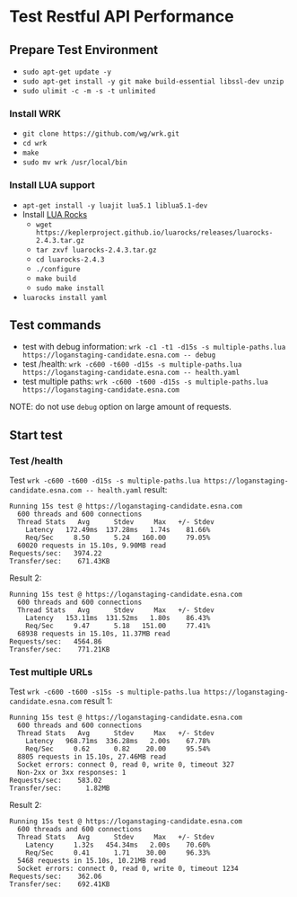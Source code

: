 # Test Restful API Performance

## Prepare Test Environment

- `sudo apt-get update -y`
- `sudo apt-get install -y git make build-essential libssl-dev unzip`
- `sudo ulimit -c -m -s -t unlimited`

### Install WRK

- `git clone https://github.com/wg/wrk.git`
- `cd wrk`
- `make`
- `sudo mv wrk /usr/local/bin`

### Install LUA support

- `apt-get install -y luajit lua5.1 liblua5.1-dev`
- Install [LUA Rocks](https://github.com/luarocks/luarocks/wiki/Download)
  - `wget https://keplerproject.github.io/luarocks/releases/luarocks-2.4.3.tar.gz`
  - `tar zxvf luarocks-2.4.3.tar.gz`
  - `cd luarocks-2.4.3`
  - `./configure`
  - `make build`
  - `sudo make install`
- `luarocks install yaml`

## Test commands

- test with debug information: `wrk -c1 -t1 -d15s -s multiple-paths.lua https://loganstaging-candidate.esna.com -- debug`
- test /health: `wrk -c600 -t600 -d15s -s multiple-paths.lua https://loganstaging-candidate.esna.com -- health.yaml`
- test multiple paths: `wrk -c600 -t600 -d15s -s multiple-paths.lua https://loganstaging-candidate.esna.com`

NOTE: do not use `debug` option on large amount of requests.

## Start test

### Test /health

Test `wrk -c600 -t600 -d15s -s multiple-paths.lua https://loganstaging-candidate.esna.com -- health.yaml` result:

```
Running 15s test @ https://loganstaging-candidate.esna.com
  600 threads and 600 connections
  Thread Stats   Avg      Stdev     Max   +/- Stdev
    Latency   172.49ms  137.28ms   1.74s    81.66%
    Req/Sec     8.50      5.24   160.00     79.05%
  60020 requests in 15.10s, 9.90MB read
Requests/sec:   3974.22
Transfer/sec:    671.43KB
```

Result 2:

```
Running 15s test @ https://loganstaging-candidate.esna.com
  600 threads and 600 connections
  Thread Stats   Avg      Stdev     Max   +/- Stdev
    Latency   153.11ms  131.52ms   1.80s    86.43%
    Req/Sec     9.47      5.18   151.00     77.41%
  68938 requests in 15.10s, 11.37MB read
Requests/sec:   4564.86
Transfer/sec:    771.21KB
```

### Test multiple URLs

Test `wrk -c600 -t600 -s15s -s multiple-paths.lua https://loganstaging-candidate.esna.com` result 1:

```
Running 15s test @ https://loganstaging-candidate.esna.com
  600 threads and 600 connections
  Thread Stats   Avg      Stdev     Max   +/- Stdev
    Latency   968.71ms  336.28ms   2.00s    67.78%
    Req/Sec     0.62      0.82    20.00     95.54%
  8805 requests in 15.10s, 27.46MB read
  Socket errors: connect 0, read 0, write 0, timeout 327
  Non-2xx or 3xx responses: 1
Requests/sec:    583.02
Transfer/sec:      1.82MB
```

Result 2:

```
Running 15s test @ https://loganstaging-candidate.esna.com
  600 threads and 600 connections
  Thread Stats   Avg      Stdev     Max   +/- Stdev
    Latency     1.32s   454.34ms   2.00s    70.60%
    Req/Sec     0.41      1.71    30.00     96.33%
  5468 requests in 15.10s, 10.21MB read
  Socket errors: connect 0, read 0, write 0, timeout 1234
Requests/sec:    362.06
Transfer/sec:    692.41KB
```
